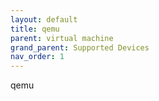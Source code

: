 ```yaml
---
layout: default
title: qemu
parent: virtual machine
grand_parent: Supported Devices
nav_order: 1
---
```


qemu